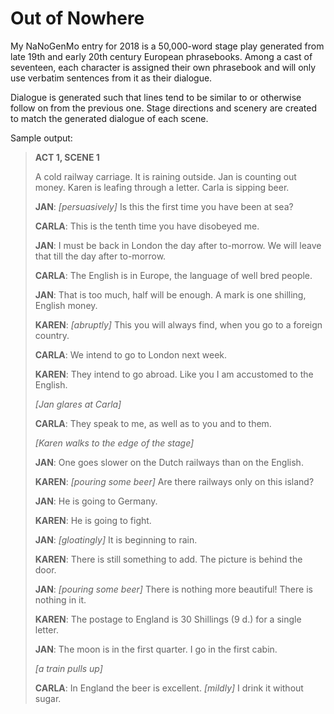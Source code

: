 # Out of Nowhere
My NaNoGenMo entry for 2018 is a 50,000-word stage play generated from late 19th and early 20th century European phrasebooks. Among a cast of seventeen, each character is assigned their own phrasebook and will only use verbatim sentences from it as their dialogue.

Dialogue is generated such that lines tend to be similar to or otherwise follow on from the previous one. Stage directions and scenery are created to match the generated dialogue of each scene.

Sample output:

>**ACT 1, SCENE 1**
>
>A cold railway carriage. It is raining outside. Jan is counting out money. Karen is leafing through a letter. Carla is sipping beer.
>
>**JAN**:
> _[persuasively]_ Is this the first time you have been at sea?
>
>**CARLA**:
> This is the tenth time you have disobeyed me.
>
>**JAN**:
> I must be back in London the day after to-morrow. We will leave that till the day after to-morrow.
>
>**CARLA**:
> The English is in Europe, the language of well bred people.
>
>**JAN**:
> That is too much, half will be enough. A mark is one shilling, English money.
>
>**KAREN**:
> _[abruptly]_ This you will always find, when you go to a foreign country.
>
>**CARLA**:
> We intend to go to London next week.
>
>**KAREN**:
> They intend to go abroad. Like you I am accustomed to the English.
>
>_[Jan glares at Carla]_
>
>**CARLA**:
> They speak to me, as well as to you and to them.
>
>_[Karen walks to the edge of the stage]_
>
>**JAN**:
> One goes slower on the Dutch railways than on the English.
>
>**KAREN**:
> _[pouring some beer]_ Are there railways only on this island?
>
>**JAN**:
> He is going to Germany.
>
>**KAREN**:
> He is going to fight.
>
>**JAN**:
> _[gloatingly]_ It is beginning to rain.
>
>**KAREN**:
> There is still something to add. The picture is behind the door.
>
>**JAN**:
> _[pouring some beer]_ There is nothing more beautiful! There is nothing in it.
>
>**KAREN**:
> The postage to England is 30 Shillings (9 d.) for a single letter.
>
>**JAN**:
> The moon is in the first quarter. I go in the first cabin.
>
>_[a train pulls up]_
>
>**CARLA**:
> In England the beer is excellent. _[mildly]_ I drink it without sugar.
